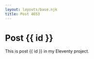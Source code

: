 ```yaml
---
layout: layouts/base.njk
title: Post 4653
---
```


# Post {{ id }}

This is post {{ id }} in my Eleventy project.
